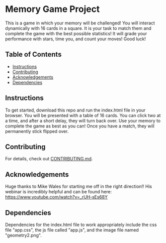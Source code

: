 # Memory Game Project

This is a game in which your memory will be challenged!  You will interact dynamically with 16 cards in a square.  It is your task to match them and complete the game with the best possible statistics!  It will grade your performance with stars, time you, and count your moves!  Good luck!

## Table of Contents

* [Instructions](#instructions)
* [Contributing](#contributing)
* [Acknowledgements](#acknowledgements)
* [Dependencies](#dependencies)

## Instructions

To get started, download this repo and run the index.html file in your browser.  You will be presented with a table of 16 cards.  You can click two at a time, and after a short delay, they will turn back over.  Use your memory to complete the game as best as you can!  Once you have a match, they will permanently stick flipped over.


## Contributing

For details, check out [CONTRIBUTING.md](CONTRIBUTING.md).

## Acknowledgements

Huge thanks to Mike Wales for starting me off in the right direction!! His webinar is incredibly helpful and can be found here: https://www.youtube.com/watch?v=_rUH-sEs68Y

## Dependencies

Dependencies for the index.html file to work appropriately include the css file "app.css", the js file called "app.js", and the image file named "geometry2.png".

